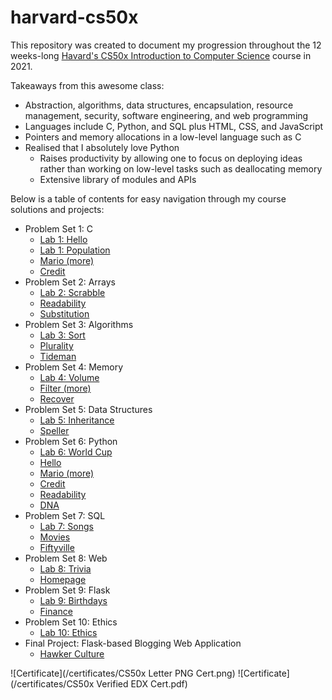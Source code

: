 # harvard-cs50x
This repository was created to document my progression throughout the 12 weeks-long [Havard's CS50x Introduction to Computer Science](https://cs50.harvard.edu/x/2021/) course in 2021.

Takeaways from this awesome class:
* Abstraction, algorithms, data structures, encapsulation, resource management, security, software engineering, and web programming
* Languages include C, Python, and SQL plus HTML, CSS, and JavaScript
* Pointers and memory allocations in a low-level language such as C
* Realised that I absolutely love Python
    * Raises productivity by allowing one to focus on deploying ideas rather than working on low-level tasks such as deallocating memory
    * Extensive library of modules and APIs

Below is a table of contents for easy navigation through
my course solutions and projects:
* Problem Set 1: C
  * [Lab 1: Hello](https://github.com/solomonng2001/harvard-cs50x/tree/main/pset1/hello)
  * [Lab 1: Population](https://github.com/solomonng2001/harvard-cs50x/tree/main/pset1/population)
  * [Mario (more)](https://github.com/solomonng2001/harvard-cs50x/tree/main/pset1/mario)
  * [Credit](https://github.com/solomonng2001/harvard-cs50x/tree/main/pset1/credit)
* Problem Set 2: Arrays
  * [Lab 2: Scrabble](https://github.com/solomonng2001/harvard-cs50x/tree/main/pset2/scrabble)
  * [Readability](https://github.com/solomonng2001/harvard-cs50x/tree/main/pset2/readability)
  * [Substitution](https://github.com/solomonng2001/harvard-cs50x/tree/main/pset2/substitution)
* Problem Set 3: Algorithms
  * [Lab 3: Sort](https://github.com/solomonng2001/harvard-cs50x/tree/main/pset3/sort)
  * [Plurality](https://github.com/solomonng2001/harvard-cs50x/tree/main/pset3/plurality)
  * [Tideman](https://github.com/solomonng2001/harvard-cs50x/tree/main/pset3/tideman)
* Problem Set 4: Memory
  * [Lab 4: Volume](https://github.com/solomonng2001/harvard-cs50x/tree/main/pset4/volume)
  * [Filter (more)](https://github.com/solomonng2001/harvard-cs50x/tree/main/pset4/filter)
  * [Recover](https://github.com/solomonng2001/harvard-cs50x/tree/main/pset4/recover)
* Problem Set 5: Data Structures
  * [Lab 5: Inheritance](https://github.com/solomonng2001/harvard-cs50x/tree/main/pset5/inheritance)
  * [Speller](https://github.com/solomonng2001/harvard-cs50x/tree/main/pset5/speller)
* Problem Set 6: Python
  * [Lab 6: World Cup](https://github.com/solomonng2001/harvard-cs50x/tree/main/pset6/world%20cup)
  * [Hello](https://github.com/solomonng2001/harvard-cs50x/tree/main/pset6/hello)
  * [Mario (more)](https://github.com/solomonng2001/harvard-cs50x/tree/main/pset6/mario)
  * [Credit](https://github.com/solomonng2001/harvard-cs50x/tree/main/pset6/credit)
  * [Readability](https://github.com/solomonng2001/harvard-cs50x/tree/main/pset6/readability)
  * [DNA](https://github.com/solomonng2001/harvard-cs50x/tree/main/pset6/dna)
* Problem Set 7: SQL
  * [Lab 7: Songs](https://github.com/solomonng2001/harvard-cs50x/tree/main/pset7/songs)
  * [Movies](https://github.com/solomonng2001/harvard-cs50x/tree/main/pset7/movies)
  * [Fiftyville](https://github.com/solomonng2001/harvard-cs50x/tree/main/pset7/fiftyville)
* Problem Set 8: Web
  * [Lab 8: Trivia](https://github.com/solomonng2001/harvard-cs50x/tree/main/pset8/trivia)
  * [Homepage](https://github.com/solomonng2001/harvard-cs50x/tree/main/pset8/homepage)
* Problem Set 9: Flask
  * [Lab 9: Birthdays](https://github.com/solomonng2001/harvard-cs50x/tree/main/pset9/birthdays)
  * [Finance](https://github.com/solomonng2001/harvard-cs50x/tree/main/pset9/finance)
* Problem Set 10: Ethics
  * [Lab 10: Ethics](https://github.com/solomonng2001/harvard-cs50x/tree/main/pset10)
* Final Project: Flask-based Blogging Web Application
    * [Hawker Culture](https://github.com/solomonng2001/harvard-cs50x/tree/main/final%20project)

![Certificate](/certificates/CS50x Letter PNG Cert.png)
![Certificate](/certificates/CS50x Verified EDX Cert.pdf)

